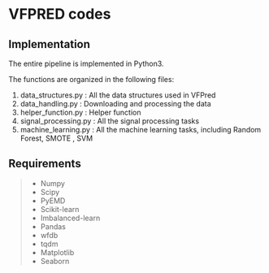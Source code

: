 # VFPRED codes

## Implementation

The entire pipeline is implemented in Python3.

The functions are organized in the following files:

1) data_structures.py : All the data structures used in VFPred
2) data_handling.py : Downloading and processing the data
3) helper_function.py : Helper function
4) signal_processing.py : All the signal processing tasks
5) machine_learning.py :  All the machine learning tasks, including Random Forest, SMOTE , SVM


## Requirements

> * Numpy
> * Scipy
> * PyEMD
> * Scikit-learn
> * Imbalanced-learn
> * Pandas
> * wfdb
> * tqdm
> * Matplotlib
> * Seaborn


